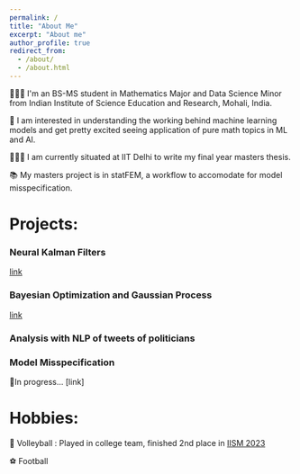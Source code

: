 ```yaml
---
permalink: /
title: "About Me"
excerpt: "About me"
author_profile: true
redirect_from: 
  - /about/
  - /about.html
---
```


👨🏻‍💻 I'm an BS-MS student in Mathematics Major and Data Science Minor from Indian Institute of Science Education and Research, Mohali, India.

🔬 I am interested in understanding the working behind machine learning models and get pretty excited seeing application of pure math topics in ML and AI.

👨🏻‍🔬 I am currently situated at IIT Delhi to write my final year masters thesis.


📚 My masters project is in statFEM, a workflow to accomodate for model misspecification.


# Projects:


### Neural Kalman Filters
[link](https://github.com/Sodo4082/Ensemble_Gradient_Kalman_Filter)


### Bayesian Optimization and Gaussian Process
[link](https://github.com/Sodo4082/Bayesian_Optim_from_scratch_Summer_2023)

### Analysis with NLP of tweets of politicians


### Model Misspecification
🚦In progress...
[link]




# Hobbies:

🏐 Volleyball : Played in college team, finished 2nd place in [IISM 2023](https://www.iisertvm.ac.in/events/read/events-inter-iiser-sports-meet-2023)

⚽ Football









